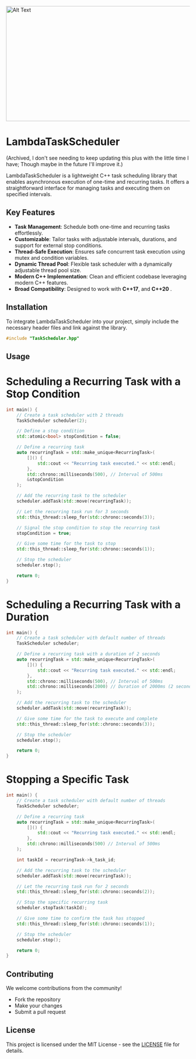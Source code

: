 <img src="https://i.imgur.com/39Fa2Gv.png" alt="Alt Text" width="1640" height="315">


# LambdaTaskScheduler 
(Archived, I don't see needing to keep updating this plus with the little time I have; Though maybe in the future I'll improve it.)

LambdaTaskScheduler is a lightweight C++ task scheduling library that enables asynchronous execution of one-time and recurring tasks. It offers a straightforward interface for managing tasks and executing them on specified intervals.

## Key Features

- **Task Management**: Schedule both one-time and recurring tasks effortlessly.
- **Customizable**: Tailor tasks with adjustable intervals, durations, and support for external stop conditions.
- **Thread-Safe Execution**: Ensures safe concurrent task execution using mutex and condition variables.
- **Dynamic Thread Pool**: Flexible task scheduler with a dynamically adjustable thread pool size.
- **Modern C++ Implementation**: Clean and efficient codebase leveraging modern C++ features.
- **Broad Compatibility**: Designed to work with **C++17**, and **C++20** .

## Installation

To integrate LambdaTaskScheduler into your project, simply include the necessary header files and link against the library.

```cpp
#include "TaskScheduler.hpp"
```

## Usage
# Scheduling a Recurring Task with a Stop Condition

```cpp
int main() {
    // Create a task scheduler with 2 threads
    TaskScheduler scheduler(2);

    // Define a stop condition
    std::atomic<bool> stopCondition = false;

    // Define a recurring task
    auto recurringTask = std::make_unique<RecurringTask>(
        []() {
            std::cout << "Recurring task executed." << std::endl;
        },
        std::chrono::milliseconds(500), // Interval of 500ms
        &stopCondition
    );

    // Add the recurring task to the scheduler
    scheduler.addTask(std::move(recurringTask));

    // Let the recurring task run for 3 seconds
    std::this_thread::sleep_for(std::chrono::seconds(3));

    // Signal the stop condition to stop the recurring task
    stopCondition = true;

    // Give some time for the task to stop
    std::this_thread::sleep_for(std::chrono::seconds(1));

    // Stop the scheduler
    scheduler.stop();

    return 0;
}
```
# Scheduling a Recurring Task with a Duration
```cpp
int main() {
    // Create a task scheduler with default number of threads
    TaskScheduler scheduler;

    // Define a recurring task with a duration of 2 seconds
    auto recurringTask = std::make_unique<RecurringTask>(
        []() {
            std::cout << "Recurring task executed." << std::endl;
        },
        std::chrono::milliseconds(500), // Interval of 500ms
        std::chrono::milliseconds(2000) // Duration of 2000ms (2 seconds)
    );

    // Add the recurring task to the scheduler
    scheduler.addTask(std::move(recurringTask));

    // Give some time for the task to execute and complete
    std::this_thread::sleep_for(std::chrono::seconds(3));

    // Stop the scheduler
    scheduler.stop();

    return 0;
}
```
# Stopping a Specific Task
```cpp
int main() {
    // Create a task scheduler with default number of threads
    TaskScheduler scheduler;

    // Define a recurring task
    auto recurringTask = std::make_unique<RecurringTask>(
        []() {
            std::cout << "Recurring task executed." << std::endl;
        },
        std::chrono::milliseconds(500) // Interval of 500ms
    );

    int taskId = recurringTask->k_task_id;

    // Add the recurring task to the scheduler
    scheduler.addTask(std::move(recurringTask));

    // Let the recurring task run for 2 seconds
    std::this_thread::sleep_for(std::chrono::seconds(2));

    // Stop the specific recurring task
    scheduler.stopTask(taskId);

    // Give some time to confirm the task has stopped
    std::this_thread::sleep_for(std::chrono::seconds(1));

    // Stop the scheduler
    scheduler.stop();

    return 0;
}
```


## Contributing

We welcome contributions from the community!

- Fork the repository
- Make your changes
- Submit a pull request

## License

This project is licensed under the MIT License - see the [LICENSE](LICENSE) file for details.
